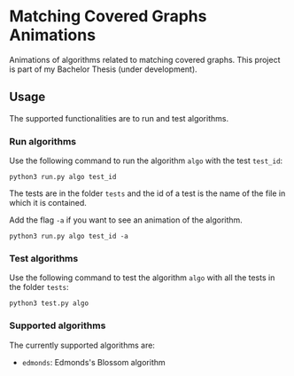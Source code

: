 # Matching Covered Graphs Animations

Animations of algorithms related to matching covered graphs. This project is part of my Bachelor Thesis (under development).

## Usage

The supported functionalities are to run and test algorithms.

### Run algorithms

Use the following command to run the algorithm `algo` with the test `test_id`:

```
python3 run.py algo test_id
```

The tests are in the folder `tests` and the id of a test is the name of the file in which it is contained.

Add the flag `-a` if you want to see an animation of the algorithm.

```
python3 run.py algo test_id -a
```
### Test algorithms

Use the following command to test the algorithm `algo` with all the tests in the folder `tests`:

```
python3 test.py algo
```

### Supported algorithms

The currently supported algorithms are:

* `edmonds`: Edmonds's Blossom algorithm